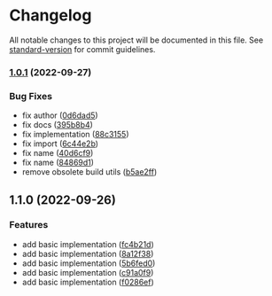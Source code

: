 # Changelog

All notable changes to this project will be documented in this file. See [standard-version](https://github.com/conventional-changelog/standard-version) for commit guidelines.

### [1.0.1](https://github.com/stepancar/jest-ifgef-transform/compare/v1.1.0...v1.0.1) (2022-09-27)


### Bug Fixes

* fix author ([0d6dad5](https://github.com/stepancar/jest-ifgef-transform/commit/0d6dad551dcd9192d770602f7b564ab8625f72ba))
* fix docs ([395b8b4](https://github.com/stepancar/jest-ifgef-transform/commit/395b8b4d78699e3718ec6834f28013864615827b))
* fix implementation ([88c3155](https://github.com/stepancar/jest-ifgef-transform/commit/88c31550b0443090e6cc9d975feabc702e31053a))
* fix import ([6c44e2b](https://github.com/stepancar/jest-ifgef-transform/commit/6c44e2b7a39730bf72b030e2775c58607b4a7bc0))
* fix name ([40d6cf9](https://github.com/stepancar/jest-ifgef-transform/commit/40d6cf95f03086a2b9fae4678bbb9c2366867303))
* fix name ([84869d1](https://github.com/stepancar/jest-ifgef-transform/commit/84869d1d150f3569036fbba384309b39c5cc0f9e))
* remove obsolete build utils ([b5ae2ff](https://github.com/stepancar/jest-ifgef-transform/commit/b5ae2fffb85f5191cda1766899f7af53b4487f26))

## 1.1.0 (2022-09-26)


### Features

* add basic implementation ([fc4b21d](https://github.com/stepancar/jest-ifgef-transform/commit/fc4b21d0d90edd09975b6fae6b6a783af3e7008b))
* add basic implementation ([8a12f38](https://github.com/stepancar/jest-ifgef-transform/commit/8a12f3858f74052af6c7c6dffb33e12c23ce0a7f))
* add basic implementation ([5b6fed0](https://github.com/stepancar/jest-ifgef-transform/commit/5b6fed05e13eabc2e12cf002d81d797a125eff03))
* add basic implementation ([c91a0f9](https://github.com/stepancar/jest-ifgef-transform/commit/c91a0f93c0b7a5740f3fa7e1af727ea08823bbc9))
* add basic implementation ([f0286ef](https://github.com/stepancar/jest-ifgef-transform/commit/f0286ef1fde9c295a9989e8f9ad9cc03a813d722))
